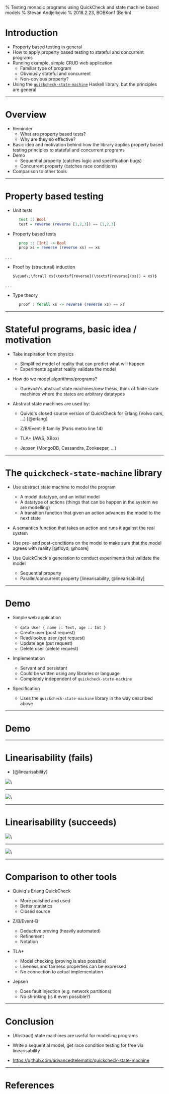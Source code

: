 % Testing monadic programs using QuickCheck and state machine based models
% Stevan Andjelkovic
% 2018.2.23, BOBKonf (Berlin)

# Introduction

* Property based testing in general
* How to apply property based testing to stateful and concurrent programs
* Running example, simple CRUD web application
    - Familiar type of program
    - Obviously stateful and concurrent
    - Non-obvious property?
* Using the
  [`quickcheck-state-machine`](https://github.com/advancedtelematic/quickcheck-state-machine)
  Haskell library, but the principles are general

---

# Overview

* Reminder
    - What are property based tests?
    - Why are they so effective?
* Basic idea and motivation behind how the library applies property based
  testing principles to stateful and concurrent programs
* Demo
    - Sequential property (catches logic and specification bugs)
    - Concurrent property (catches race conditions)
* Comparison to other tools

---

# Property based testing

* Unit tests

```haskell
      test :: Bool
      test = reverse (reverse [1,2,3]) == [1,2,3]

```

* Property based tests

```haskell
      prop :: [Int] -> Bool
      prop xs = reverse (reverse xs) == xs
```

. . .

* Proof by (structural) induction

      $\quad\;\forall xs(\textsf{reverse}(\textsf{reverse}(xs)) = xs)$

. . .

* Type theory

```haskell
      proof : forall xs -> reverse (reverse xs) == xs
```

---

# Stateful programs, basic idea / motivation

* Take inspiration from physics
    - Simplified model of reality that can predict what will happen
    - Experiments against reality validate the model

* How do we model algorithms/programs?

    - Gurevich's abstract state machines/new thesis, think of finite
      state machines where the states are arbitrary datatypes

* Abstract state machines are used by:

    - Quiviq's closed source version of QuickCheck for Erlang (Volvo
      cars, ...) [@erlang]

    - Z/B/Event-B familiy (Paris metro line 14)

    - TLA+ (AWS, XBox)

    - Jepsen (MongoDB, Cassandra, Zookeeper, ...)

---

# The `quickcheck-state-machine` library

* Use abstract state machine to model the program
    - A model datatype, and an initial model
    - A datatype of actions (things that can be happen in the system we are modelling)
    - A transition function that given an action advances the model to the
      next state

* A semantics function that takes an action and runs it against the real system

* Use pre- and post-conditions on the model to make sure that the model agrees
  with reality [@floyd; @hoare]

* Use QuickCheck's generation to conduct experiments that validate the
  model

    - Sequential property
    - Parallel/concurrent property [linearisability, @linearisability]

---

# Demo

* Simple web application
    - `data User { name :: Text, age :: Int }`
    - Create user (post request)
    - Read/lookup user (get request)
    - Update age (put request)
    - Delete user (delete request)

* Implementation
    - Servant and persistant
    - Could be written using any libraries or language
    - Completely independent of `quickcheck-state-machine`

* Specification

    - Uses the `quickcheck-state-machine` library in the way described
      above

---

# Demo

---

# Linearisability (fails)

* [@linearisability]

![](image/lin1a.jpg)\


---


![](image/lin1b.jpg)\


---

# Linearisability (succeeds)

![](image/lin2a.jpg)\


---


![](image/lin2b.jpg)\


---

# Comparison to other tools

* Quiviq's Erlang QuickCheck
    - More polished and used
    - Better statistics
    - Closed source

* Z/B/Event-B
    - Deductive proving (heavily automated)
    - Refinement
    - Notation

* TLA+
    - Model checking (proving is also possible)
    - Liveness and fairness properties can be expressed
    - No connection to actual implementation

* Jepsen
    - Does fault injection (e.g. network partitions)
    - No shrinking (is it even possible?)

---

# Conclusion

* (Abstract) state machines are useful for modelling programs

* Write a sequential model, get race condition testing for free
  via linearisability

* https://github.com/advancedtelematic/quickcheck-state-machine

---

# References
